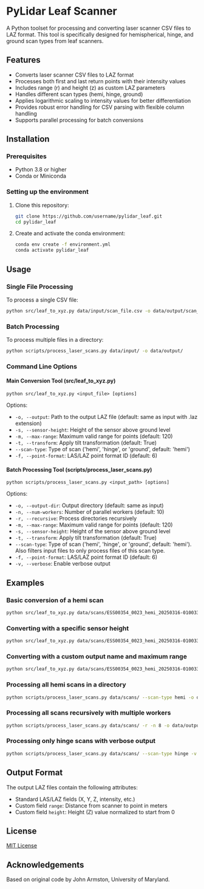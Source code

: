 # PyLidar Leaf Scanner

A Python toolset for processing and converting laser scanner CSV files to LAZ format. This tool is specifically designed for hemispherical, hinge, and ground scan types from leaf scanners.

## Features

- Converts laser scanner CSV files to LAZ format
- Processes both first and last return points with their intensity values
- Includes range (r) and height (z) as custom LAZ parameters
- Handles different scan types (hemi, hinge, ground)
- Applies logarithmic scaling to intensity values for better differentiation
- Provides robust error handling for CSV parsing with flexible column handling
- Supports parallel processing for batch conversions

## Installation

### Prerequisites

- Python 3.8 or higher
- Conda or Miniconda

### Setting up the environment

1. Clone this repository:
   ```bash
   git clone https://github.com/username/pylidar_leaf.git
   cd pylidar_leaf
   ```

2. Create and activate the conda environment:
   ```bash
   conda env create -f environment.yml
   conda activate pylidar_leaf
   ```

## Usage

### Single File Processing

To process a single CSV file:

```bash
python src/leaf_to_xyz.py data/input/scan_file.csv -o data/output/scan_file.laz
```

### Batch Processing

To process multiple files in a directory:

```bash
python scripts/process_laser_scans.py data/input/ -o data/output/
```

### Command Line Options

#### Main Conversion Tool (src/leaf_to_xyz.py)

```
python src/leaf_to_xyz.py <input_file> [options]
```

Options:
- `-o, --output`: Path to the output LAZ file (default: same as input with .laz extension)
- `-s, --sensor-height`: Height of the sensor above ground level
- `-m, --max-range`: Maximum valid range for points (default: 120)
- `-t, --transform`: Apply tilt transformation (default: True)
- `--scan-type`: Type of scan ('hemi', 'hinge', or 'ground', default: 'hemi')
- `-f, --point-format`: LAS/LAZ point format ID (default: 6)

#### Batch Processing Tool (scripts/process_laser_scans.py)

```
python scripts/process_laser_scans.py <input_path> [options]
```

Options:
- `-o, --output-dir`: Output directory (default: same as input)
- `-n, --num-workers`: Number of parallel workers (default: 10)
- `-r, --recursive`: Process directories recursively
- `-m, --max-range`: Maximum valid range for points (default: 120)
- `-s, --sensor-height`: Height of the sensor above ground level
- `-t, --transform`: Apply tilt transformation (default: True)
- `--scan-type`: Type of scan ('hemi', 'hinge', or 'ground', default: 'hemi'). 
  Also filters input files to only process files of this scan type.
- `-f, --point-format`: LAS/LAZ point format ID (default: 6)
- `-v, --verbose`: Enable verbose output

## Examples

### Basic conversion of a hemi scan

```bash
python src/leaf_to_xyz.py data/scans/ESS00354_0023_hemi_20250316-010033Z_0800_0400.csv
```

### Converting with a specific sensor height

```bash
python src/leaf_to_xyz.py data/scans/ESS00354_0023_hemi_20250316-010033Z_0800_0400.csv -s 1.5
```

### Converting with a custom output name and maximum range

```bash
python src/leaf_to_xyz.py data/scans/ESS00354_0023_hemi_20250316-010033Z_0800_0400.csv -o data/output/custom_name.laz -m 150
```

### Processing all hemi scans in a directory

```bash
python scripts/process_laser_scans.py data/scans/ --scan-type hemi -o data/output/
```

### Processing all scans recursively with multiple workers

```bash
python scripts/process_laser_scans.py data/scans/ -r -n 8 -o data/output/
```

### Processing only hinge scans with verbose output

```bash
python scripts/process_laser_scans.py data/scans/ --scan-type hinge -v -o data/output/
```

## Output Format

The output LAZ files contain the following attributes:
- Standard LAS/LAZ fields (X, Y, Z, intensity, etc.)
- Custom field `range`: Distance from scanner to point in meters
- Custom field `height`: Height (Z) value normalized to start from 0

## License

[MIT License](LICENSE)

## Acknowledgements

Based on original code by John Armston, University of Maryland.

